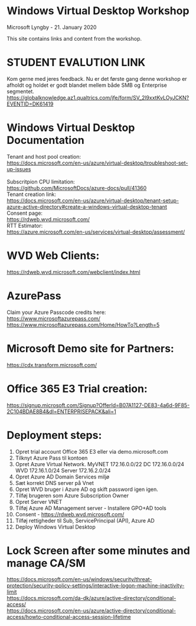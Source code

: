 # Windows Virtual Desktop Workshop
Microsoft Lyngby - 21. January 2020

This site contains links and content from the workshop.

# STUDENT EVALUTION LINK 
Kom gerne med jeres feedback. Nu er det første gang denne workshop er afholdt og holdet er godt blandet mellem både SMB og Enterprise segmentet.<br>
https://globalknowledge.az1.qualtrics.com/jfe/form/SV_2l9xxtKvLOyJCKN?EVENTID=DK61419 



# Windows Virtual Desktop Documentation
Tenant and host pool creation:<br> https://docs.microsoft.com/en-us/azure/virtual-desktop/troubleshoot-set-up-issues<br>
<br>Subscritpion CPU limitation:<br>https://github.com/MicrosoftDocs/azure-docs/pull/41360
<br>Tenant creation link:<br> https://docs.microsoft.com/en-us/azure/virtual-desktop/tenant-setup-azure-active-directory#create-a-windows-virtual-desktop-tenant
<br>Consent page:<br> https://rdweb.wvd.microsoft.com/
<br>RTT Estimator:<br> https://azure.microsoft.com/en-us/services/virtual-desktop/assessment/

# WVD Web Clients: 
https://rdweb.wvd.microsoft.com/webclient/index.html

# AzurePass
Claim your Azure Passcode credits here:<br>
https://www.microsoftazurepass.com/<br>
https://www.microsoftazurepass.com/Home/HowTo?Length=5

# Microsoft Demo site for Partners:
https://cdx.transform.microsoft.com/

# Office 365 E3 Trial creation:
https://signup.microsoft.com/Signup?OfferId=B07A1127-DE83-4a6d-9F85-2C104BDAE8B4&dl=ENTERPRISEPACK&ali=1

# Deployment steps:
 
 1. Opret trial account Office 365 E3 eller via demo.microsoft.com
 2. Tilknyt Azure Pass til kontoen
 3. Opret Azure Virtual Network.
    MyVNET
    172.16.0.0/22
    DC 172.16.0.0/24
    WVD 172.16.1.0/24
    Server 172.16.2.0/24
 4. Opret Azure AD Domain Services miljø
 5. Sæt korrekt DNS server på Vnet
 6. Opret WVD bruger i Azure AD og skift password igen igen.
 7. Tilføj brugeren som Azure Subscription Owner
 8. Opret Server VNET
 9. Tilføj Azure AD Management server - Installere GPO+AD tools
10. Consent - https://rdweb.wvd.microsoft.com/
11. Tilføj rettigheder til Sub, ServicePrincipal (API), Azure AD
12. Deploy Windows Virtual Desktop

# Lock Screen after some minutes and manage CA/SM
https://docs.microsoft.com/en-us/windows/security/threat-protection/security-policy-settings/interactive-logon-machine-inactivity-limit <br>
https://docs.microsoft.com/da-dk/azure/active-directory/conditional-access/ <br>
https://docs.microsoft.com/en-us/azure/active-directory/conditional-access/howto-conditional-access-session-lifetime<br>